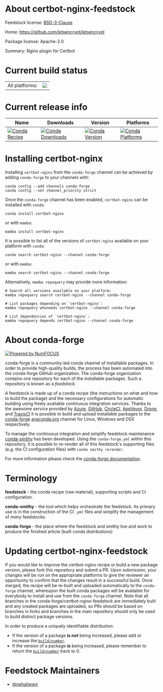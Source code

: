 About certbot-nginx-feedstock
=============================

Feedstock license: [BSD-3-Clause](https://github.com/conda-forge/certbot-nginx-feedstock/blob/main/LICENSE.txt)

Home: https://github.com/letsencrypt/letsencrypt

Package license: Apache-2.0

Summary: Nginx plugin for Certbot

Current build status
====================


<table><tr><td>All platforms:</td>
    <td>
      <a href="https://dev.azure.com/conda-forge/feedstock-builds/_build/latest?definitionId=12830&branchName=main">
        <img src="https://dev.azure.com/conda-forge/feedstock-builds/_apis/build/status/certbot-nginx-feedstock?branchName=main">
      </a>
    </td>
  </tr>
</table>

Current release info
====================

| Name | Downloads | Version | Platforms |
| --- | --- | --- | --- |
| [![Conda Recipe](https://img.shields.io/badge/recipe-certbot--nginx-green.svg)](https://anaconda.org/conda-forge/certbot-nginx) | [![Conda Downloads](https://img.shields.io/conda/dn/conda-forge/certbot-nginx.svg)](https://anaconda.org/conda-forge/certbot-nginx) | [![Conda Version](https://img.shields.io/conda/vn/conda-forge/certbot-nginx.svg)](https://anaconda.org/conda-forge/certbot-nginx) | [![Conda Platforms](https://img.shields.io/conda/pn/conda-forge/certbot-nginx.svg)](https://anaconda.org/conda-forge/certbot-nginx) |

Installing certbot-nginx
========================

Installing `certbot-nginx` from the `conda-forge` channel can be achieved by adding `conda-forge` to your channels with:

```
conda config --add channels conda-forge
conda config --set channel_priority strict
```

Once the `conda-forge` channel has been enabled, `certbot-nginx` can be installed with `conda`:

```
conda install certbot-nginx
```

or with `mamba`:

```
mamba install certbot-nginx
```

It is possible to list all of the versions of `certbot-nginx` available on your platform with `conda`:

```
conda search certbot-nginx --channel conda-forge
```

or with `mamba`:

```
mamba search certbot-nginx --channel conda-forge
```

Alternatively, `mamba repoquery` may provide more information:

```
# Search all versions available on your platform:
mamba repoquery search certbot-nginx --channel conda-forge

# List packages depending on `certbot-nginx`:
mamba repoquery whoneeds certbot-nginx --channel conda-forge

# List dependencies of `certbot-nginx`:
mamba repoquery depends certbot-nginx --channel conda-forge
```


About conda-forge
=================

[![Powered by
NumFOCUS](https://img.shields.io/badge/powered%20by-NumFOCUS-orange.svg?style=flat&colorA=E1523D&colorB=007D8A)](https://numfocus.org)

conda-forge is a community-led conda channel of installable packages.
In order to provide high-quality builds, the process has been automated into the
conda-forge GitHub organization. The conda-forge organization contains one repository
for each of the installable packages. Such a repository is known as a *feedstock*.

A feedstock is made up of a conda recipe (the instructions on what and how to build
the package) and the necessary configurations for automatic building using freely
available continuous integration services. Thanks to the awesome service provided by
[Azure](https://azure.microsoft.com/en-us/services/devops/), [GitHub](https://github.com/),
[CircleCI](https://circleci.com/), [AppVeyor](https://www.appveyor.com/),
[Drone](https://cloud.drone.io/welcome), and [TravisCI](https://travis-ci.com/)
it is possible to build and upload installable packages to the
[conda-forge](https://anaconda.org/conda-forge) [anaconda.org](https://anaconda.org/)
channel for Linux, Windows and OSX respectively.

To manage the continuous integration and simplify feedstock maintenance
[conda-smithy](https://github.com/conda-forge/conda-smithy) has been developed.
Using the ``conda-forge.yml`` within this repository, it is possible to re-render all of
this feedstock's supporting files (e.g. the CI configuration files) with ``conda smithy rerender``.

For more information please check the [conda-forge documentation](https://conda-forge.org/docs/).

Terminology
===========

**feedstock** - the conda recipe (raw material), supporting scripts and CI configuration.

**conda-smithy** - the tool which helps orchestrate the feedstock.
                   Its primary use is in the construction of the CI ``.yml`` files
                   and simplify the management of *many* feedstocks.

**conda-forge** - the place where the feedstock and smithy live and work to
                  produce the finished article (built conda distributions)


Updating certbot-nginx-feedstock
================================

If you would like to improve the certbot-nginx recipe or build a new
package version, please fork this repository and submit a PR. Upon submission,
your changes will be run on the appropriate platforms to give the reviewer an
opportunity to confirm that the changes result in a successful build. Once
merged, the recipe will be re-built and uploaded automatically to the
`conda-forge` channel, whereupon the built conda packages will be available for
everybody to install and use from the `conda-forge` channel.
Note that all branches in the conda-forge/certbot-nginx-feedstock are
immediately built and any created packages are uploaded, so PRs should be based
on branches in forks and branches in the main repository should only be used to
build distinct package versions.

In order to produce a uniquely identifiable distribution:
 * If the version of a package **is not** being increased, please add or increase
   the [``build/number``](https://docs.conda.io/projects/conda-build/en/latest/resources/define-metadata.html#build-number-and-string).
 * If the version of a package **is** being increased, please remember to return
   the [``build/number``](https://docs.conda.io/projects/conda-build/en/latest/resources/define-metadata.html#build-number-and-string)
   back to 0.

Feedstock Maintainers
=====================

* [@nehaljwani](https://github.com/nehaljwani/)

